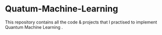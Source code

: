 # Quatum-Machine-Learning
This repository contains all the code &amp; projects that I practised to implement Quantum Machine Learning .
